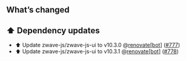 ## What’s changed

## ⬆️ Dependency updates

- ⬆️ Update zwave-js/zwave-js-ui to v10.3.0 @[renovate[bot]](https://github.com/apps/renovate) ([#777](https://github.com/hassio-addons/addon-zwave-js-ui/pull/777))
- ⬆️ Update zwave-js/zwave-js-ui to v10.3.1 @[renovate[bot]](https://github.com/apps/renovate) ([#778](https://github.com/hassio-addons/addon-zwave-js-ui/pull/778))
